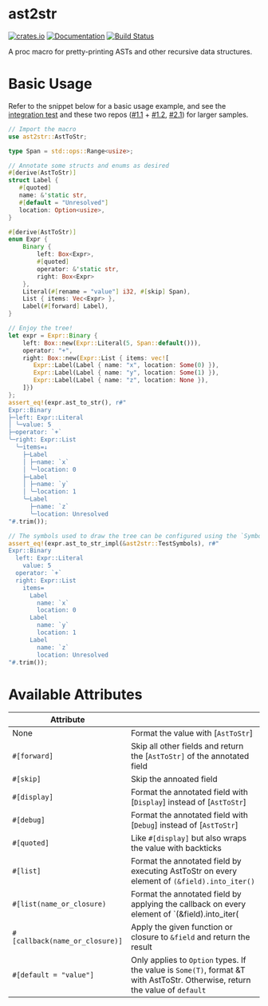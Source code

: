 # ast2str

[![crates.io][crate logo]][crate]
[![Documentation][doc logo]][doc]
[![Build Status][ci logo]][ci]

A proc macro for pretty-printing ASTs and other recursive data structures.

# Basic Usage

Refer to the snippet below for a basic usage example, and see the [integration test](./tests/ast.rs) and these two repos ([#1.1](https://github.com/ves-lang/ves/blob/master/ves-parser/src/ast/mod.rs) + [#1.2](https://github.com/ves-lang/ves/blob/master/ves-parser/tests/t32_fn_if_expr_regression.test), [#2.1](https://github.com/langjam/jam0001/blob/main/dank/src/ast.rs)) for larger samples.

```rust
// Import the macro
use ast2str::AstToStr;

type Span = std::ops::Range<usize>;

// Annotate some structs and enums as desired
#[derive(AstToStr)]
struct Label {
   #[quoted]
   name: &'static str,
   #[default = "Unresolved"]
   location: Option<usize>,
}

#[derive(AstToStr)]
enum Expr {
    Binary {
        left: Box<Expr>,
        #[quoted]
        operator: &'static str,
        right: Box<Expr>
    },
    Literal(#[rename = "value"] i32, #[skip] Span),
    List { items: Vec<Expr> },
    Label(#[forward] Label),
}

// Enjoy the tree!
let expr = Expr::Binary {
    left: Box::new(Expr::Literal(5, Span::default())),
    operator: "+",
    right: Box::new(Expr::List { items: vec![
       Expr::Label(Label { name: "x", location: Some(0) }),
       Expr::Label(Label { name: "y", location: Some(1) }),
       Expr::Label(Label { name: "z", location: None }),
    ]})
};
assert_eq!(expr.ast_to_str(), r#"
Expr::Binary
├─left: Expr::Literal
│ ╰─value: 5
├─operator: `+`
╰─right: Expr::List
  ╰─items=↓
    ├─Label
    │ ├─name: `x`
    │ ╰─location: 0
    ├─Label
    │ ├─name: `y`
    │ ╰─location: 1
    ╰─Label
      ├─name: `z`
      ╰─location: Unresolved
"#.trim());

// The symbols used to draw the tree can be configured using the `Symbols` trait:
assert_eq!(expr.ast_to_str_impl(&ast2str::TestSymbols), r#"
Expr::Binary
  left: Expr::Literal
    value: 5
  operator: `+`
  right: Expr::List
    items=
      Label
        name: `x`
        location: 0
      Label
        name: `y`
        location: 1
      Label
        name: `z`
        location: Unresolved
"#.trim());
```

# Available Attributes

| Attribute                      |                                                                                                                              |
| ------------------------------ | ---------------------------------------------------------------------------------------------------------------------------- |
| None                           | Format the value with [`AstToStr`]                                                                                           |
| `#[forward]`                   | Skip all other fields and return the [`AstToStr]` of the annotated field                                                     |
| `#[skip]`                      | Skip the annoated field                                                                                                      |
| `#[display]`                   | Format the annotated field with [`Display`] instead of [`AstToStr`]                                                          |
| `#[debug]`                     | Format the annotated field with [`Debug`] instead of [`AstToStr`]                                                            |
| `#[quoted]`                    | Like `#[display]` but also wraps the value with backticks                                                                    |
| `#[list]`                      | Format the annotated field by executing AstToStr on every element of `(&field).into_iter()`                                  |
| `#[list(name_or_closure)`      | Format the annotated field by applying the callback on every element of `(&field).into_iter(                                 |
| `#[callback(name_or_closure)]` | Apply the given function or closure to `&field` and return the result                                                        |
| `#[default = "value"]`         | Only applies to `Option` types. If the value is `Some(T)`, format &T with AstToStr. Otherwise, return the value of `default` |

[crate]: https://crates.io/crates/ast2str
[crate logo]: https://img.shields.io/crates/v/ast2str.svg
[doc]: https://docs.rs/ast2str
[doc logo]: https://docs.rs/ast2str/badge.svg
[ci]: https://github.com/optimalstrategy/ast2str/actions
[ci logo]: https://github.com/optimalstrategy/ast2str/actions/workflows/rust.yml/badge.svg
